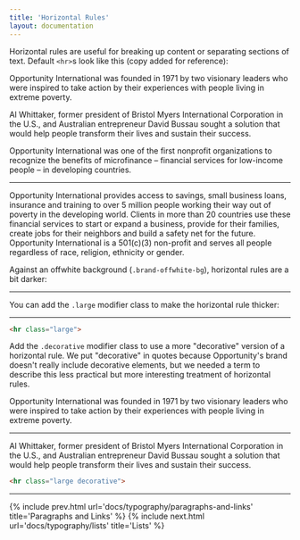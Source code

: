 ```yaml
---
title: 'Horizontal Rules'
layout: documentation
---
```


Horizontal rules are useful for breaking up content or separating sections of text. Default `<hr>`s look like this (copy added for reference):

<div class="demo">
  <p>
    Opportunity International was founded in 1971 by two visionary leaders who were inspired to take action by their experiences with people living in extreme poverty.
  </p>
  <p>
    Al Whittaker, former president of Bristol Myers International Corporation in the U.S., and Australian entrepreneur David Bussau sought a solution that would help people transform their lives and sustain their success.
  </p>
  <p>
    Opportunity International was one of the first nonprofit organizations to recognize the benefits of microfinance – financial services for low-income people – in developing countries.
  </p>
  <hr>
  <p class="small">
    Opportunity International provides access to savings, small business loans, insurance and training to over 5 million people working their way out of poverty in the developing world. Clients in more than 20 countries use these financial services to start or expand a business, provide for their families, create jobs for their neighbors and build a safety net for the future. Opportunity International is a 501(c)(3) non-profit and serves all people regardless of race, religion, ethnicity or gender.
  </p>
</div>

Against an offwhite background (`.brand-offwhite-bg`), horizontal rules are a bit darker:

<div class="demo brand-offwhite-bg">
  <hr>
</div>

You can add the `.large` modifier class to make the horizontal rule thicker:

<div class="demo">
  <hr class="large">
</div>

```html
<hr class="large">
```

Add the `.decorative` modifier class to use a more "decorative" version of a horizontal rule. We put "decorative" in quotes because Opportunity's brand doesn't really include decorative elements, but we needed a term to describe this less practical but more interesting treatment of horizontal rules.

<div class="demo">
  <p>
    Opportunity International was founded in 1971 by two visionary leaders who were inspired to take action by their experiences with people living in extreme poverty.
  </p>
  <hr class="large decorative">
  <p>
    Al Whittaker, former president of Bristol Myers International Corporation in the U.S., and Australian entrepreneur David Bussau sought a solution that would help people transform their lives and sustain their success.
  </p>
</div>

```html
<hr class="large decorative">
```

---

{% include prev.html url='docs/typography/paragraphs-and-links' title='Paragraphs and Links' %}
{% include next.html url='docs/typography/lists' title='Lists' %}
